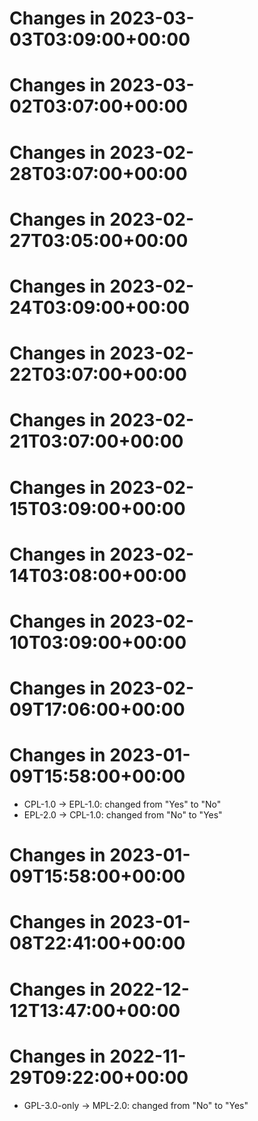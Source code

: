 # Changes in 2023-03-03T03:09:00+00:00


# Changes in 2023-03-02T03:07:00+00:00


# Changes in 2023-02-28T03:07:00+00:00


# Changes in 2023-02-27T03:05:00+00:00


# Changes in 2023-02-24T03:09:00+00:00


# Changes in 2023-02-22T03:07:00+00:00


# Changes in 2023-02-21T03:07:00+00:00


# Changes in 2023-02-15T03:09:00+00:00


# Changes in 2023-02-14T03:08:00+00:00


# Changes in 2023-02-10T03:09:00+00:00


# Changes in 2023-02-09T17:06:00+00:00


# Changes in 2023-01-09T15:58:00+00:00

- CPL-1.0 -> EPL-1.0: changed from "Yes" to "No"
- EPL-2.0 -> CPL-1.0: changed from "No" to "Yes"

# Changes in 2023-01-09T15:58:00+00:00


# Changes in 2023-01-08T22:41:00+00:00


# Changes in 2022-12-12T13:47:00+00:00


# Changes in 2022-11-29T09:22:00+00:00

- GPL-3.0-only -> MPL-2.0: changed from "No" to "Yes"

